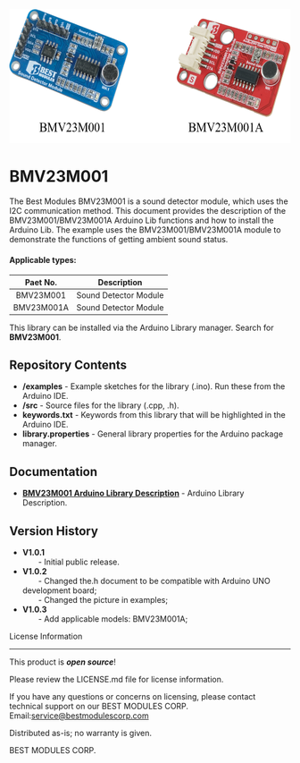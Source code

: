 <div align=center>
<img src="https://github.com/BestModules-Libraries/img/blob/main/BMV23M001_V1.0.png" width="581" height="240"> 
</div> 


BMV23M001
===========================================================

The Best Modules BMV23M001 is a sound detector module, which uses the I2C communication method. This document provides the description of the BMV23M001/BMV23M001A Arduino Lib functions and how to install the Arduino Lib. The example uses the BMV23M001/BMV23M001A module to demonstrate the functions of getting ambient sound status.

#### Applicable types:
<div align=center>

|Paet No.   |Description                              |
|:---------:|:---------------------------------------:|
|BMV23M001 |Sound Detector Module|
|BMV23M001A|Sound Detector Module|

</div> 


This library can be installed via the Arduino Library manager. Search for **BMV23M001**. 

Repository Contents
-------------------

* **/examples** - Example sketches for the library (.ino). Run these from the Arduino IDE. 
* **/src** - Source files for the library (.cpp, .h).
* **keywords.txt** - Keywords from this library that will be highlighted in the Arduino IDE. 
* **library.properties** - General library properties for the Arduino package manager. 

Documentation 
-------------------

* **[BMV23M001 Arduino Library Description]( https://www.bestmodulescorp.com/bmv23m001.html#tab-product2 )** - Arduino Library Description.

Version History  
-------------------

* **V1.0.1**  
&emsp;&emsp;- Initial public release.  
* **V1.0.2**  
&emsp;&emsp;- Changed the.h document to be compatible with Arduino UNO development board;  
&emsp;&emsp;- Changed the picture in examples;  
* **V1.0.3**  
&emsp;&emsp;- Add applicable models: BMV23M001A; 

License Information

-------------------

This product is _**open source**_! 

Please review the LICENSE.md file for license information. 

If you have any questions or concerns on licensing, please contact technical support on our BEST MODULES CORP. Email:service@bestmodulescorp.com

Distributed as-is; no warranty is given.

BEST MODULES CORP.
